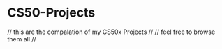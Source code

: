 # CS50-Projects
// this are the compalation of my CS50x Projects //
// feel free to browse them all //
